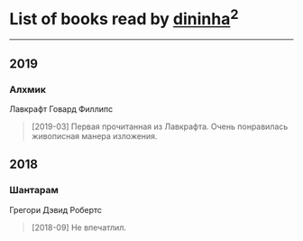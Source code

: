 # List of books read by [dininha](https://www.facebook.com/profile.php?id=10201286419319569)<sup>2</sup>
---

## 2019

### Алхмик
Лавкрафт Говард Филлипс
> [2019-03] Первая прочитанная из Лавкрафта. Очень понравилась живописная манера изложения.



## 2018

### Шантарам
Грегори Дэвид Робертс
> [2018-09] Не впечатлил.



